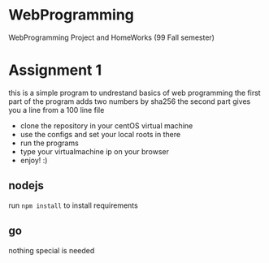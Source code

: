 # WebProgramming
WebProgramming Project and HomeWorks (99 Fall semester)

# Assignment 1
  this is a simple program to undrestand basics of web programming
  the first part of the program adds two numbers by sha256
  the second part gives you a line from a 100 line file
  - clone the repository in your centOS virtual machine
  - use the configs and set your local roots in there
  - run the programs
  - type your virtualmachine ip on your browser
  - enjoy! :)

## nodejs 
run ```npm install``` to install requirements

## go
nothing special is needed
